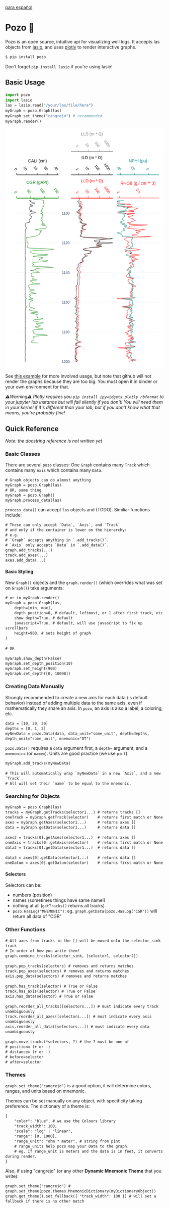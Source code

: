 [para español]()

# Pozo 🐰

Pozo is an open source, intuitive api for visualizing well logs. It accepts las objects from [lasio](https://github.com/kinverarity1/lasio), and uses [plotly](https://github.com/plotly/plotly-py) to render interactive graphs.

```bash
$ pip install pozo
```

Don't forget `pip install lasio` if you're using lasio!

## Basic Usage

```python
import pozo
import lasio
las = lasio.read("/your/las/file/here")
myGraph = pozo.Graph(las)
myGraph.set_theme("cangrejo") # recommended
myGraph.render()
```
<p align="center"><img src="docs/log_example.png" /> </p>

See [this example](https://github.com/geopozo/pozo-py/tree/main/docs/en/users/saladin) for more involved usage, but note that github will not render the graphs because they are too big. You must open it in binder or your own environment for that. 

*⚠️Warning⚠️ Plotly requires you `pip install ipywidgets plotly nbformat` to your jupyter lab instance but will fail silently if you don't! You will need them in your kernel if it's different than your lab, but if you don't know what that means, you're probably fine!*

## Quick Reference

*Note: the docstring reference is not written yet*

### Basic Classes

There are several `pozo` classes: One `Graph` contains many `Track` which contains many `Axis` which contains many `Data`.

```
# Graph objects can do almost anything
myGraph = pozo.Graph(las)
# OR, same thing
myGraph = pozo.Graph()
myGraph.process_data(las)
```
`process_data()` can accept `las` objects and (TODO). Similiar functions include:
```
# These can only accept `Data`, `Axis`, and `Track` 
# and only if the container is lower on the hierarchy:
# e.g.
# `Graph` accepts anything in `.add_tracks()`.
# `Axis` only accepts `Data` in `.add_data()`.
graph.add_tracks(...)
track.add_axes(...)
axes.add_data(...)
```
#### Basic Styling

New `Graph()` objects and the `graph.render()` (which overrides what was set on `Graph()`) take arguments:

```
# or in myGraph.render()
myGraph = pozo.Graph(las,
	depth=[min, max],
	depth_position=0, # default, leftmost, or 1 after first track, etc
	show_depth=True, # default
	javascript=True, # default, will use javascript to fix up scrollbars
	height=900, # sets height of graph
)

# OR

myGraph.show_depth(False)
myGraph.set_depth_position(10)
myGraph.set_height(900)
myGraph.set_depth([0, 10000])
```

### Creating Data Manually

Strongly recommended to create a new axis for each data (is default behavior) instead of adding multiple data to the same axis, even if mathematically they share an axis. In `pozo`, an axis is also a label, a coloring, etc.
```
data = [10, 20, 30]
depths = [0, 1, 2]
myNewData = pozo.Data(data, data_unit="some_unit", depth=depths, depth_unit="some_unit", mnemonic="DT")
```
`pozo.Data()` requires a `data` argument first, a `depth=` argument, and a `mnemonic=` (or `name=`). Units are good practice (we use `pint`).
```
myGraph.add_tracks(myNewData)

# This will automatically wrap `myNewData` in a new `Axis`, and a new `Track`.
# All will set their `name` to be equal to the mnemonic.
```

### Searching for Objects
```
myGraph = pozo.Graph(las)
tracks = myGraph.getTracks(selector1...) # returns tracks []
oneTrack = myGraph.getTrack(selector)    # returns first match or None
axes = myGraph.getAxes(selector1...)     # returns axes []
data = myGraph.getData(selector1...)     # returns data []

axes2 = tracks[0].getAxes(selector1...)  # returns axes []
oneAxis = tracks[0].getAxis(selector)    # returns first match or None
data2 = tracks[0].getData(selector1...)  # returns data []

data3 = axes[0].getData(selector1...)    # returns data []
oneDatum = axes[0].getDatum(selector)    # returns first match or None
```
#### Selectors

Selectors can be:
* numbers (position)
* names (sometimes things have same name!)
* nothing at all (`getTracks()` returns all tracks)
* `pozo.HasLog("MNEMONIC")`: eg. `graph.getData(pozo.HasLog("CGR"))` will return all data of "CGR"

### Other Functions
```
# All axes from tracks in the [] will be moved onto the selector_sink track
# In order of how you write them!
graph.combine_tracks(selector_sink, [selector1, selector2])

graph.pop_tracks(selectors) # removes and returns matches
track.pop_axes(selectors) # removes and returns matches
axis.pop_data(selectors) # removes and returns matches

graph.has_track(selector) # True or False
track.has_axis(selector) # True or False
axis.has_data(selector) # True or False

graph.reorder_all_tracks([selectors...]) # must indicate every track unambiguously
track.reorder_all_axes([selectors...]) # must indicate every axis unambiguously
axis.reorder_all_data([selectors...]) # must indicate every data unambiguously

graph.move_tracks(*selectors, ?) # the ? must be one of
# position= (+ or -)
# distance= (+ or -)
# before=selector
# after=selector
```
### Themes

`graph.set_theme("cangrejo")` is a good option, it will determine colors, ranges, and units based on mnemonic.


Themes can be set manually on any object, with specificity taking preference. The dictionary of a theme is:
```
{
	"color": "blue", # we use the Colours library
	"track_width": 100,
	"scale": "log" | "linear",
	"range": [0, 1000],
	"range_unit": "ohm * meter", # string from pint
	# range_units help pozo map your Data to the graph.
	# eg. If range_unit is meters and the data is in feet, it converts during render.
}
```
Also, if using "cangrejo" (or any other **Dynamic Mnemonic Theme** that you write):

```
graph.set_theme("cangrejo") # graph.set_theme(pozo.themes.MnemonicDictionary(myDictionaryObject))
graph.get_theme().set_fallback({ "track_width": 100 }) # will set a fallback if there is no other match
```
